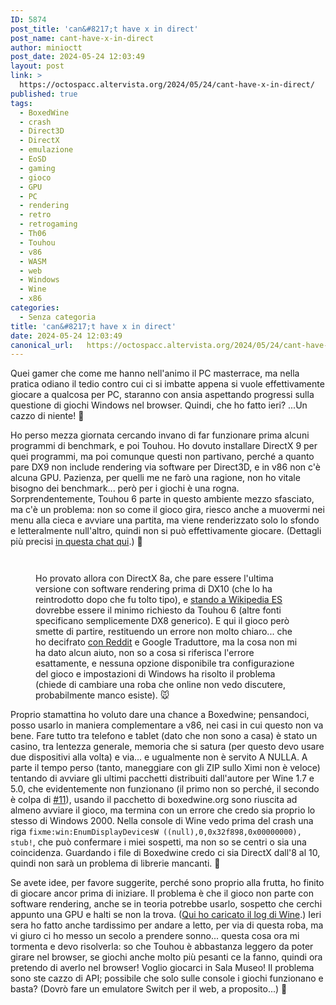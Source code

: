 ```yaml
---
ID: 5874
post_title: 'can&#8217;t have x in direct'
post_name: cant-have-x-in-direct
author: minioctt
post_date: 2024-05-24 12:03:49
layout: post
link: >
  https://octospacc.altervista.org/2024/05/24/cant-have-x-in-direct/
published: true
tags:
  - BoxedWine
  - crash
  - Direct3D
  - DirectX
  - emulazione
  - EoSD
  - gaming
  - gioco
  - GPU
  - PC
  - rendering
  - retro
  - retrogaming
  - Th06
  - Touhou
  - v86
  - WASM
  - web
  - Windows
  - Wine
  - x86
categories:
  - Senza categoria
title: 'can&#8217;t have x in direct'
date: 2024-05-24 12:03:49
canonical_url:   https://octospacc.altervista.org/2024/05/24/cant-have-x-in-direct/
---
```

<!-- wp:paragraph -->
<p>Quei gamer che come me hanno nell'animo il PC masterrace, ma nella pratica odiano il tedio contro cui ci si imbatte appena si vuole effettivamente giocare a qualcosa per PC, staranno con ansia aspettando progressi sulla questione di giochi Windows nel browser. Quindi, che ho fatto ieri? ...Un cazzo di niente! 🥰</p>
<!-- /wp:paragraph -->

<!-- wp:paragraph -->
<p>Ho perso mezza giornata cercando invano di far funzionare prima alcuni programmi di benchmark, e poi Touhou. Ho dovuto installare DirectX 9 per quei programmi, ma poi comunque questi non partivano, perché a quanto pare DX9 non include rendering via software per Direct3D, e in v86 non c'è alcuna GPU. Pazienza, per quelli me ne farò una ragione, non ho vitale bisogno dei benchmark... però per i giochi è una rogna. Sorprendentemente, Touhou 6 parte in questo ambiente mezzo sfasciato, ma c'è un problema: non so come il gioco gira, riesco anche a muovermi nei menu alla cieca e avviare una partita, ma viene renderizzato solo lo sfondo e letteralmente null'altro, quindi non si può effettivamente giocare. (Dettagli più precisi <a href="https://t.me/CommunityTecnologica/737432">in questa chat qui</a>.) 🤬</p>
<!-- /wp:paragraph -->

<!-- wp:paragraph -->
<p></p>
<!-- /wp:paragraph -->

<!-- wp:gallery {"linkTo":"none"} -->
<figure class="wp-block-gallery has-nested-images columns-default is-cropped"><!-- wp:image {"id":5888} -->
<figure class="wp-block-image"><img src="{{site.cdnurl}}/assets/uploads/2024/05/photo_5080513907201780824_x8412736725975051660-320x169.jpg" alt="" class="wp-image-5888"/></figure>
<!-- /wp:image -->

<!-- wp:image {"id":5889} -->
<figure class="wp-block-image"><img src="{{site.cdnurl}}/assets/uploads/2024/05/screenshot_2024-05-24-00-21-42-337_org2221662542601539196-960x418.jpg" alt="" class="wp-image-5889"/></figure>
<!-- /wp:image --><figcaption class="blocks-gallery-caption wp-element-caption">Ho provato allora con DirectX 8a, che pare essere l'ultima versione con software rendering prima di DX10 (che lo ha reintrodotto dopo che fu tolto tipo), e <a href="https://es.m.wikipedia.org/wiki/Embodiment_of_Scarlet_Devil">stando a Wikipedia ES</a> dovrebbe essere il minimo richiesto da Touhou 6 (altre fonti specificano semplicemente DX8 generico). E qui il gioco però smette di partire, restituendo un errore non molto chiaro... che ho decifrato <a href="https://old.reddit.com/r/touhou/comments/a9pwx4/eosd_direct3d_error/">con Reddit</a> e Google Traduttore, ma la cosa non mi ha dato alcun aiuto, non so a cosa si riferisca l'errore esattamente, e nessuna opzione disponibile tra configurazione del gioco e impostazioni di Windows ha risolto il problema (chiede di cambiare una roba che online non vedo discutere, probabilmente manco esiste). 🐭</figcaption></figure>
<!-- /wp:gallery -->

<!-- wp:paragraph -->
<p></p>
<!-- /wp:paragraph -->

<!-- wp:paragraph -->
<p>Proprio stamattina ho voluto dare una chance a Boxedwine; pensandoci, posso usarlo in maniera complementare a v86, nei casi in cui questo non va bene. Fare tutto tra telefono e tablet (dato che non sono a casa) è stato un casino, tra lentezza generale, memoria che si satura (per questo devo usare due dispositivi alla volta) e via... e ugualmente non è servito A NULLA. A parte il tempo perso (tanto, maneggiare con gli ZIP sullo Ximi non è veloce) tentando di avviare gli ultimi pacchetti distribuiti dall'autore per Wine 1.7 e 5.0, che evidentemente non funzionano (il primo non so perché, il secondo è colpa di <a href="https://github.com/danoon2/Boxedwine/issues/11">#11</a>), usando il pacchetto di boxedwine.org sono riuscita ad almeno avviare il gioco, ma termina con un errore che credo sia proprio lo stesso di Windows 2000. Nella console di Wine vedo prima del crash una riga <code>fixme:win:EnumDisplayDevicesW ((null),0,0x32f898,0x00000000), stub!</code>, che può confermare i miei sospetti, ma non so se centri o sia una coincidenza. Guardando i file di Boxedwine credo ci sia DirectX dall'8 al 10, quindi non sarà un problema di librerie mancanti. 🐞</p>
<!-- /wp:paragraph -->

<!-- wp:paragraph -->
<p>Se avete idee, per favore suggerite, perché sono proprio alla frutta, ho finito di giocare ancor prima di iniziare. Il problema è che il gioco non parte con software rendering, anche se in teoria potrebbe usarlo, sospetto che cerchi appunto una GPU e halti se non la trova. (<a href="wp-content/uploads/2024/05/th06eosd-boxedwine-log-crash337829656288466287572616478276101039487_114936.txt">Qui ho caricato il log di Wine</a>.) Ieri sera ho fatto anche tardissimo per andare a letto, per via di questa roba, ma vi giuro ci ho messo un secolo a prendere sonno... questa cosa ora mi tormenta e devo risolverla: so che Touhou è abbastanza leggero da poter girare nel browser, se giochi anche molto più pesanti ce la fanno, quindi ora pretendo di averlo nel browser! Voglio giocarci in Sala Museo! Il problema sono ste cazzo di API; possibile che solo sulle console i giochi funzionano e basta? (Dovrò fare un emulatore Switch per il web, a proposito...) 🧱</p>
<!-- /wp:paragraph -->